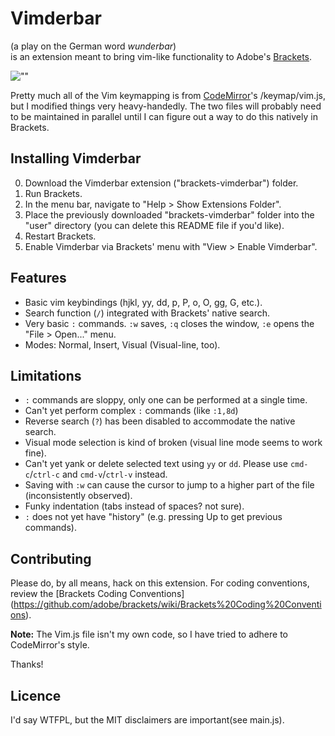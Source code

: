 # Vimderbar
(a play on the German word _wunderbar_)  
is an extension meant to bring vim-like functionality to Adobe's 
[Brackets](://www.brackets.io).

![""](http://i.minus.com/icUlXjWzr6m1d.png)

Pretty much all of the Vim keymapping is from 
[CodeMirror](://www.codemirror.net)'s /keymap/vim.js, but I modified
things very heavy-handedly. The two files will probably need to 
be maintained in parallel until I can figure out a way to do this
natively in Brackets.

## Installing Vimderbar
0. Download the Vimderbar extension ("brackets-vimderbar") 
folder.
0. Run Brackets. 
0. In the menu bar, navigate to 
"Help > Show Extensions Folder".
0. Place the previously downloaded "brackets-vimderbar" 
folder into the "user" directory (you can delete this README file 
if you'd like).
0. Restart Brackets.
0. Enable Vimderbar via Brackets' menu with "View > Enable Vimderbar".

## Features
+ Basic vim keybindings (hjkl, yy, dd, p, P, o, O, gg, G, etc.).
+ Search function (`/`) integrated with Brackets' native search.
+ Very basic `:` commands. `:w` saves, `:q` closes the window,
`:e` opens the "File > Open..." menu.
+ Modes: Normal, Insert, Visual (Visual-line, too).

## Limitations
+ `:` commands are sloppy, only one can be performed at a single time.
+ Can't yet perform complex `:` commands (like `:1,8d`)
+ Reverse search (`?`) has been disabled to accommodate the native 
search.
+ Visual mode selection is kind of broken (visual line mode 
seems to work fine).
+ Can't yet yank or delete selected text using `yy` or `dd`. 
Please use `cmd-c`/`ctrl-c` and `cmd-v`/`ctrl-v` instead.
+ Saving with `:w` can cause the cursor to jump to a higher part of the 
file (inconsistently observed).
+ Funky indentation (tabs instead of spaces? not sure). 
+ `:` does not yet have "history" (e.g. pressing Up to get previous commands).

## Contributing
Please do, by all means, hack on this extension. For coding conventions,
review the 
[Brackets Coding Conventions]
(https://github.com/adobe/brackets/wiki/Brackets%20Coding%20Conventions).

__Note:__ The Vim.js file isn't my own code, so I have tried to adhere to 
CodeMirror's style.

Thanks!

## Licence
I'd say WTFPL, but the MIT disclaimers are important(see main.js).
